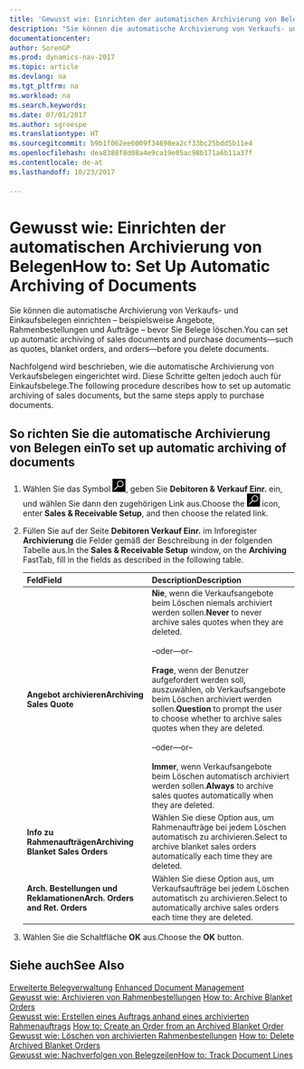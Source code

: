 ```yaml
---
title: 'Gewusst wie: Einrichten der automatischen Archivierung von Belegen'
description: "Sie können die automatische Archivierung von Verkaufs- und Einkaufsbelegen einrichten – beispielsweise Angebote, Rahmenbestellungen und Aufträge – bevor Sie Belege löschen."
documentationcenter: 
author: SorenGP
ms.prod: dynamics-nav-2017
ms.topic: article
ms.devlang: na
ms.tgt_pltfrm: na
ms.workload: na
ms.search.keywords: 
ms.date: 07/01/2017
ms.author: sgroespe
ms.translationtype: HT
ms.sourcegitcommit: b9b1f062ee6009f34698ea2cf33bc25bdd5b11e4
ms.openlocfilehash: dea8388f8d08a4e9ca19e05ac98b171a6b11a37f
ms.contentlocale: de-at
ms.lasthandoff: 10/23/2017

---
```

# <a name="how-to-set-up-automatic-archiving-of-documents"></a><span data-ttu-id="69646-103">Gewusst wie: Einrichten der automatischen Archivierung von Belegen</span><span class="sxs-lookup"><span data-stu-id="69646-103">How to: Set Up Automatic Archiving of Documents</span></span>
<span data-ttu-id="69646-104">Sie können die automatische Archivierung von Verkaufs- und Einkaufsbelegen einrichten – beispielsweise Angebote, Rahmenbestellungen und Aufträge – bevor Sie Belege löschen.</span><span class="sxs-lookup"><span data-stu-id="69646-104">You can set up automatic archiving of sales documents and purchase documents—such as quotes, blanket orders, and orders—before you delete documents.</span></span>  

<span data-ttu-id="69646-105">Nachfolgend wird beschrieben, wie die automatische Archivierung von Verkaufsbelegen eingerichtet wird. Diese Schritte gelten jedoch auch für Einkaufsbelege.</span><span class="sxs-lookup"><span data-stu-id="69646-105">The following procedure describes how to set up automatic archiving of sales documents, but the same steps apply to purchase documents.</span></span>  

## <a name="to-set-up-automatic-archiving-of-documents"></a><span data-ttu-id="69646-106">So richten Sie die automatische Archivierung von Belegen ein</span><span class="sxs-lookup"><span data-stu-id="69646-106">To set up automatic archiving of documents</span></span>  

1.  <span data-ttu-id="69646-107">Wählen Sie das Symbol ![Nach Seite oder Bericht suchen](../../media/ui-search/search_small.png "Symbol „Nach Seite oder Bericht suchen”"), geben Sie **Debitoren & Verkauf Einr.** ein, und wählen Sie dann den zugehörigen Link aus.</span><span class="sxs-lookup"><span data-stu-id="69646-107">Choose the ![Search for Page or Report](../../media/ui-search/search_small.png "Search for Page or Report icon") icon, enter **Sales & Receivable Setup**, and then choose the related link.</span></span>  
2.  <span data-ttu-id="69646-108">Füllen Sie auf der Seite **Debitoren Verkauf Einr.** im Inforegister **Archivierung** die Felder gemäß der Beschreibung in der folgenden Tabelle aus.</span><span class="sxs-lookup"><span data-stu-id="69646-108">In the **Sales & Receivable Setup** window, on the **Archiving** FastTab, fill in the fields as described in the following table.</span></span>  

    |<span data-ttu-id="69646-109">Feld</span><span class="sxs-lookup"><span data-stu-id="69646-109">Field</span></span>|<span data-ttu-id="69646-110">Description</span><span class="sxs-lookup"><span data-stu-id="69646-110">Description</span></span>|  
    |---------------------------------|---------------------------------------|  
    |<span data-ttu-id="69646-111">**Angebot archivieren**</span><span class="sxs-lookup"><span data-stu-id="69646-111">**Archiving Sales Quote**</span></span>|<span data-ttu-id="69646-112">**Nie**, wenn die Verkaufsangebote beim Löschen niemals archiviert werden sollen.</span><span class="sxs-lookup"><span data-stu-id="69646-112">**Never** to never archive sales quotes when they are deleted.</span></span><br /><br /> <span data-ttu-id="69646-113">–oder–</span><span class="sxs-lookup"><span data-stu-id="69646-113">–or–</span></span><br /><br /> <span data-ttu-id="69646-114">**Frage**, wenn der Benutzer aufgefordert werden soll, auszuwählen, ob Verkaufsangebote beim Löschen archiviert werden sollen.</span><span class="sxs-lookup"><span data-stu-id="69646-114">**Question** to prompt the user to choose whether to archive sales quotes when they are deleted.</span></span><br /><br /> <span data-ttu-id="69646-115">–oder–</span><span class="sxs-lookup"><span data-stu-id="69646-115">–or–</span></span><br /><br /> <span data-ttu-id="69646-116">**Immer**, wenn Verkaufsangebote beim Löschen automatisch archiviert werden sollen.</span><span class="sxs-lookup"><span data-stu-id="69646-116">**Always** to archive sales quotes automatically when they are deleted.</span></span>|  
    |<span data-ttu-id="69646-117">**Info zu Rahmenaufträgen**</span><span class="sxs-lookup"><span data-stu-id="69646-117">**Archiving Blanket Sales Orders**</span></span>|<span data-ttu-id="69646-118">Wählen Sie diese Option aus, um Rahmenaufträge bei jedem Löschen automatisch zu archivieren.</span><span class="sxs-lookup"><span data-stu-id="69646-118">Select to archive blanket sales orders automatically each time they are deleted.</span></span>|  
    |<span data-ttu-id="69646-119">**Arch. Bestellungen und Reklamationen**</span><span class="sxs-lookup"><span data-stu-id="69646-119">**Arch. Orders and Ret. Orders**</span></span>|<span data-ttu-id="69646-120">Wählen Sie diese Option aus, um Verkaufsaufträge bei jedem Löschen automatisch zu archivieren.</span><span class="sxs-lookup"><span data-stu-id="69646-120">Select to automatically archive sales orders each time they are deleted.</span></span>|  

3.  <span data-ttu-id="69646-121">Wählen Sie die Schaltfläche **OK** aus.</span><span class="sxs-lookup"><span data-stu-id="69646-121">Choose the **OK** button.</span></span>  

## <a name="see-also"></a><span data-ttu-id="69646-122">Siehe auch</span><span class="sxs-lookup"><span data-stu-id="69646-122">See Also</span></span>  
 <span data-ttu-id="69646-123">[Erweiterte Belegverwaltung](enhanced-document-management.md) </span><span class="sxs-lookup"><span data-stu-id="69646-123">[Enhanced Document Management](enhanced-document-management.md) </span></span>  
 <span data-ttu-id="69646-124">[Gewusst wie: Archivieren von Rahmenbestellungen](how-to-archive-blanket-orders.md) </span><span class="sxs-lookup"><span data-stu-id="69646-124">[How to: Archive Blanket Orders](how-to-archive-blanket-orders.md) </span></span>  
 <span data-ttu-id="69646-125">[Gewusst wie: Erstellen eines Auftrags anhand eines archivierten Rahmenauftrags](how-to-create-an-order-from-an-archived-blanket-order.md) </span><span class="sxs-lookup"><span data-stu-id="69646-125">[How to: Create an Order from an Archived Blanket Order](how-to-create-an-order-from-an-archived-blanket-order.md) </span></span>  
 <span data-ttu-id="69646-126">[Gewusst wie: Löschen von archivierten Rahmenbestellungen](how-to-delete-archived-blanket-orders.md) </span><span class="sxs-lookup"><span data-stu-id="69646-126">[How to: Delete Archived Blanket Orders](how-to-delete-archived-blanket-orders.md) </span></span>  
 [<span data-ttu-id="69646-127">Gewusst wie: Nachverfolgen von Belegzeilen</span><span class="sxs-lookup"><span data-stu-id="69646-127">How to: Track Document Lines</span></span>](how-to-track-document-lines.md) 

